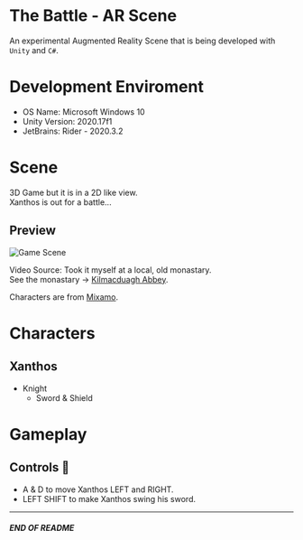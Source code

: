 # The Battle - AR Scene
An experimental Augmented Reality Scene that is being developed with `Unity` and `C#`.

# Development Enviroment
* OS Name: Microsoft Windows 10 
* Unity Version: 2020.17f1 
* JetBrains: Rider - 2020.3.2

# Scene
3D Game but it is in a 2D like view.
<br>
Xanthos is out for a battle...

## Preview
![Game Scene](https://github.com/johnshields/TheBattle-AR-Scene/blob/main/preview/scene_v1.gif)
                           
Video Source: Took it myself at a local, old monastary. <br>
See the monastary -> [Kilmacduagh Abbey](http://monastic.ie/history/kilmacduagh/).

Characters are from [Mixamo](https://www.mixamo.com/#/).

# Characters
## Xanthos
* Knight
  - Sword & Shield

# Gameplay
## Controls :running:
* A & D to move Xanthos LEFT and RIGHT.
* LEFT SHIFT to make Xanthos swing his sword.

***
##### END OF README
